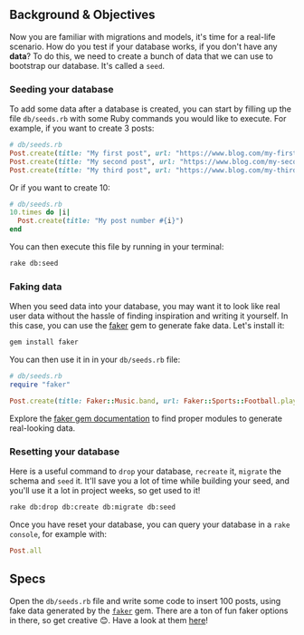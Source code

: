 ## Background & Objectives

Now you are familiar with migrations and models, it's time for a real-life scenario. How do you test if your database works, if you don't have any **data**? To do this, we need to create a bunch of data that we can use to bootstrap our database. It's called a `seed`.

### Seeding your database

To add some data after a database is created, you can start by filling up the file `db/seeds.rb` with some Ruby commands you would like to execute. For example, if you want to create 3 posts:

```ruby
# db/seeds.rb
Post.create(title: "My first post", url: "https://www.blog.com/my-first-post", votes: 13)
Post.create(title: "My second post", url: "https://www.blog.com/my-second-post", votes: 42)
Post.create(title: "My third post", url: "https://www.blog.com/my-third-post", votes: 128)
```

Or if you want to create 10:

```ruby
# db/seeds.rb
10.times do |i|
  Post.create(title: "My post number #{i}")
end
```

You can then execute this file by running in your terminal:

```bash
rake db:seed
```

### Faking data

When you seed data into your database, you may want it to look like real user data without the hassle of finding inspiration and writing it yourself. In this case, you can use the [faker](https://github.com/stympy/faker) gem to generate fake data. Let's install it:

```bash
gem install faker
```

You can then use it in in your `db/seeds.rb` file:

```ruby
# db/seeds.rb
require "faker"

Post.create(title: Faker::Music.band, url: Faker::Sports::Football.player, votes: 2)
```

Explore the [faker gem documentation](https://github.com/faker-ruby/faker) to find proper modules to generate real-looking data.

### Resetting your database

Here is a useful command to `drop` your database, `recreate` it, `migrate` the schema and `seed` it. It'll save you a lot of time while building your seed, and you'll use it a lot in project weeks, so get used to it!

```bash
rake db:drop db:create db:migrate db:seed
```

Once you have reset your database, you can query your database in a `rake console`, for example with:

```ruby
Post.all
```

## Specs

Open the `db/seeds.rb` file and write some code to insert 100 posts, using fake data generated by the [`faker`](https://github.com/stympy/faker) gem. There are a ton of fun faker options in there, so get creative 😊.  Have a look at them [here](https://github.com/stympy/faker#faker)!
